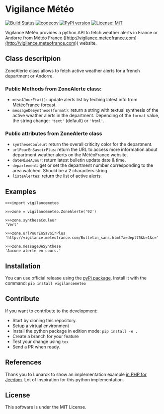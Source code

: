 # Vigilance Météo
[![Build Status](https://travis-ci.com/oncleben31/vigilancemeteo.svg?branch=master)](https://travis-ci.com/oncleben31/vigilancemeteo)
[![codecov](https://codecov.io/gh/oncleben31/vigilancemeteo/branch/master/graph/badge.svg)](https://codecov.io/gh/oncleben31/vigilancemeteo)
[![PyPI version](https://badge.fury.io/py/vigilancemeteo.svg)](https://badge.fury.io/py/vigilancemeteo)
[![License: MIT](https://img.shields.io/badge/License-MIT-yellow.svg)](https://opensource.org/licenses/MIT)

Vigilance Météo provides a python API to fetch weather alerts in France or Andorre from Météo France ([http://vigilance.meteofrance.com](http://vigilance.meteofrance.com)) website.


## Class descritpion

ZoneAlerte class allows to fetch active weather alerts for a french department or Andorre.

### Public Methods from ZoneAlerte class:

-   `miseAJourEtat()`: update alerts list by feching latest info from MétéoFrance forcast.
-   `messageDeSynthese(format)`: return a string with textual synthesis
    of the active weather alerts in the department. Depending of the `format` value, the string change: `'text'` (default) or `'html'`.


### Public attributes from ZoneAlerte class

-   `syntheseCouleur`: return the overall criticity color for the department.
-   `urlPourEnSavoirPlus`: return the URL to access more information about department weather alerts on the MétéoFrance website.
-   `dateMiseAJour`: return latest bulletin update date & time.
-   `departement`: get or set the department number corresponding to the area
    watched. Should be a 2 characters string.
-   `listeAlertes`: return the list of active alerts.


## Examples


    >>>import vigilancemeteo

    >>>zone = vigilancemeteo.ZoneAlerte('92')

    >>>zone.syntheseCouleur
    'Vert'

    >>>zone.urlPourEnSavoirPlus
    'http://vigilance.meteofrance.com/Bulletin_sans.html?a=dept75&b=1&c='

    >>>zone.messageDeSynthese
    'Aucune alerte en cours.'

## Installation

You can use official release using the [pyPi package](https://pypi.org/project/vigilancemeteo/). Install it with the command:
`pip install vigilancemeteo`

## Contribute
If you want to contribute to the development:
-   Start by cloning this repository.
-   Setup a virtual environment
-   Install the python package in edition mode: `pip install -e .`
-   Create a branch for your feature
-   Test your change using `tox`
-   Send a PR when ready.

## References
Thank you to Lunarok to show an implementation example [in PHP for Jeedom](https://github.com/lunarok/jeedom_vigilancemeteo). Lot of inspiration for this python implementation.

## License

This software is under the MIT License.
